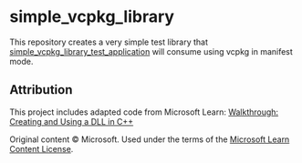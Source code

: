 # simple_vcpkg_library
This repository creates a very simple test library that [simple_vcpkg_library_test_application](https://github.com/drescherjm/simple_vcpkg_library_application) will consume using vcpkg in manifest mode.

## Attribution

This project includes adapted code from Microsoft Learn:
[Walkthrough: Creating and Using a DLL in C++](https://learn.microsoft.com/en-us/cpp/build/walkthrough-creating-and-using-a-dynamic-link-library-cpp)

Original content © Microsoft. Used under the terms of the [Microsoft Learn Content License](https://learn.microsoft.com/en-us/legal/terms#MICROSOFT-LEARN-CONTENT).



